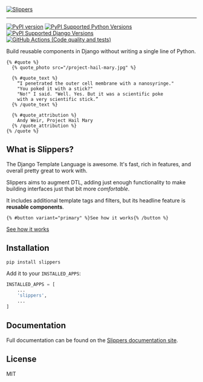 [![Slippers](https://mitchel.me/slippers/img/slippers.svg)](https://github.com/mixxorz/slippers)

---

[![PyPI version](https://badge.fury.io/py/slippers.svg)](https://badge.fury.io/py/slippers)
[![PyPI Supported Python Versions](https://img.shields.io/pypi/pyversions/slippers.svg)](https://pypi.python.org/pypi/slippers/)
[![PyPI Supported Django Versions](https://img.shields.io/pypi/djversions/slippers.svg)](https://docs.djangoproject.com/en/dev/releases/)
[![GitHub Actions (Code quality and tests)](https://github.com/mixxorz/slippers/workflows/Code%20quality%20and%20tests/badge.svg)](https://github.com/mixxorz/slippers)

Build reusable components in Django without writing a single line of Python.

```django
{% #quote %}
  {% quote_photo src="/project-hail-mary.jpg" %}

  {% #quote_text %}
    “I penetrated the outer cell membrane with a nanosyringe."
    "You poked it with a stick?"
    "No!" I said. "Well. Yes. But it was a scientific poke
    with a very scientific stick.”
  {% /quote_text %}

  {% #quote_attribution %}
    Andy Weir, Project Hail Mary
  {% /quote_attribution %}
{% /quote %}
```

## What is Slippers?

The Django Template Language is awesome. It's fast, rich in features, and overall pretty great to work with.

Slippers aims to augment DTL, adding just enough functionality to make building interfaces just that bit more _comfortable_.

It includes additional template tags and filters, but its headline feature is **reusable components**.

```django
{% #button variant="primary" %}See how it works{% /button %}
```

[See how it works](https://mitchel.me/slippers/docs/getting-started/)

## Installation

```
pip install slippers
```

Add it to your `INSTALLED_APPS`:

```python
INSTALLED_APPS = [
    ...
    'slippers',
    ...
]
```

## Documentation

Full documentation can be found on the [Slippers documentation site](https://mitchel.me/slippers/).

## License

MIT
